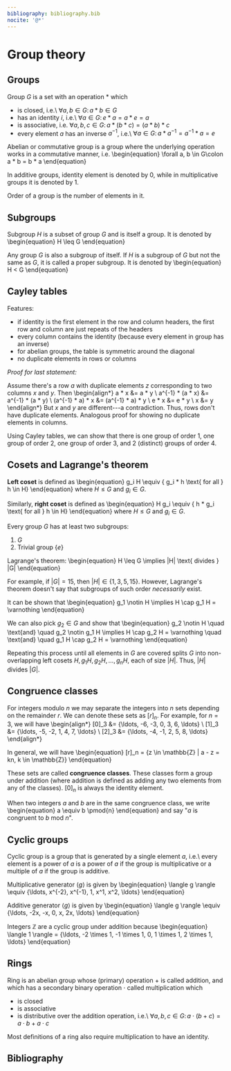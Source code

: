 ```yaml
---
bibliography: bibliography.bib
nocite: '@*'
---
```


# Group theory

## Groups

Group $G$ is a set with an operation $*$ which

* is closed, i.e.\ $\forall a, b \in G\colon a * b \in G$
* has an identity $i$, i.e.\ $\forall a \in G\colon e*a = a*e = a$
* is associative, i.e. $\forall a, b, c \in G\colon a * (b * c)  = (a * b) * c$
* every element $a$ has an inverse $a^{-1}$, i.e.\ $\forall a \in G\colon a * a^{-1} = a^{-1} * a = e$

Abelian or commutative group is a group where the underlying operation works in a commutative manner, i.e.
\begin{equation}
  \forall a, b \in G\colon a * b = b * a
\end{equation}

In additive groups, identity element is denoted by $0$, while in multiplicative groups it is denoted by $1$.

Order of a group is the number of elements in it.

## Subgroups

Subgroup $H$ is a subset of group $G$ and is itself a group. It is denoted by
\begin{equation}
  H \leq G
\end{equation}

Any group $G$ is also a subgroup of itself. If $H$ is a subgroup of $G$ but not the same as $G$, it is called a proper subgroup. It is denoted by
\begin{equation}
  H < G
\end{equation}

## Cayley tables

Features:

* if identity is the first element in the row and column headers, the first row and column are just repeats of the headers
* every column contains the identity (because every element in group has an inverse)
* for abelian groups, the table is symmetric around the diagonal
* no duplicate elements in rows or columns

*Proof for last statement:*

Assume there's a row $a$ with duplicate elements $z$ corresponding to two columns $x$ and $y$. Then
\begin{align*}
  a * x &= a * y \\
  a^{-1} * (a * x) &= a^{-1} * (a * y) \\
  (a^{-1} * a) * x &= (a^{-1} * a) * y \\
  e * x &= e * y \\
  x &= y
\end{align*}
But $x$ and $y$ are different---a contradiction. Thus, rows don't have duplicate elements. Analogous proof for showing no duplicate elements in columns.

Using Cayley tables, we can show that there is one group of order 1, one group of order 2, one group of order 3, and 2 (distinct) groups of order 4.

## Cosets and Lagrange's theorem

**Left coset** is defined as
\begin{equation}
  g_i H \equiv \{ g_i * h \text{ for all } h \in H\}
\end{equation}
where $H \leq G$ and $g_i \in G$.

Similarly, **right coset** is defined as
\begin{equation}
  H g_i \equiv \{ h * g_i \text{ for all } h \in H\}
\end{equation}
where $H \leq G$ and $g_i \in G$.

Every group $G$ has at least two subgroups:

1. $G$
2. Trivial group $\{e\}$

Lagrange's theorem:
\begin{equation}
  H \leq G \implies |H| \text{ divides } |G|
\end{equation}

For example, if $|G| = 15$, then $|H| \in \{1, 3, 5, 15\}$. However, Lagrange's theorem doesn't say that subgroups of such order *necessarily* exist.

It can be shown that
\begin{equation}
  g_1 \notin H \implies H \cap g_1 H = \varnothing
\end{equation}

We can also pick $g_2 \in G$ and show that
\begin{equation}
  g_2 \notin H \quad \text{and} \quad g_2 \notin g_1 H \implies H \cap g_2 H = \varnothing \quad \text{and} \quad g_1 H \cap g_2 H = \varnothing
\end{equation}

Repeating this process until all elements in $G$ are covered splits $G$ into non-overlapping left cosets $H, g_1 H, g_2 H, \ldots, g_n H$, each of size $|H|$. Thus, $|H|$ divides $|G|$.

## Congruence classes

For integers modulo $n$ we may separate the integers into $n$ sets depending on the remainder $r$. We can denote these sets as $[r]_n$. For example, for $n = 3$, we will have
\begin{align*}
  [0]_3 &= \{\ldots, -6, -3, 0, 3, 6, \ldots\} \\
  [1]_3 &= \{\ldots, -5, -2, 1, 4, 7, \ldots\} \\
  [2]_3 &= \{\ldots, -4, -1, 2, 5, 8, \ldots\}
\end{align*}

In general, we will have
\begin{equation}
  [r]_n = \{z \in \mathbb{Z} | a - z = kn, k \in \mathbb{Z}\}
\end{equation}

These sets are called **congruence classes**. These classes form a group under addition (where addition is defined as adding any two elements from any of the classes). $[0]_n$ is always the identity element.

When two integers $a$ and $b$ are in the same congruence class, we write
\begin{equation}
  a \equiv b \pmod{n}
\end{equation}
and say "$a$ is congruent to $b$ mod $n$".

## Cyclic groups

Cyclic group is a group that is generated by a single element $a$, i.e.\ every element is a power of $a$ is a power of $a$ if the group is multiplicative or a multiple of $a$ if the group is additive.

Multiplicative generator $\langle g \rangle$ is given by
\begin{equation}
  \langle g \rangle \equiv  \{\ldots, x^{-2}, x^{-1}, 1, x^1, x^2, \ldots\}
\end{equation}

Additive generator $\langle g \rangle$ is given by
\begin{equation}
  \langle g \rangle \equiv  \{\ldots, -2x, -x, 0, x, 2x, \ldots\}
\end{equation}

Integers $\mathbb{Z}$ are a cyclic group under addition because
\begin{equation}
  \langle 1 \rangle = \{\ldots, -2 \times 1, -1 \times 1, 0, 1 \times 1, 2 \times 1, \ldots\}
\end{equation}

## Rings

Ring is an abelian group whose (primary) operation $+$ is called addition, and which has a secondary binary operation $\cdot$ called multiplication which

* is closed
* is associative
* is distributive over the addition operation, i.e.\ $\forall a, b, c \in G\colon a \cdot (b + c) = a \cdot b + a \cdot c$

Most definitions of a ring also require multiplication to have an identity.

## Bibliography
